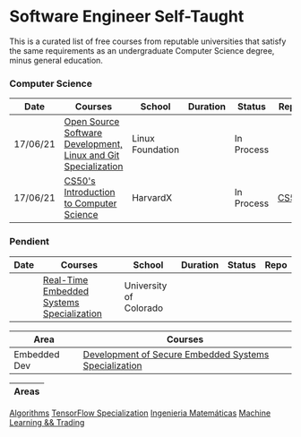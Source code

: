 # Software Engineer Self-Taught

This is a curated list of free courses from reputable universities that satisfy the same requirements as an undergraduate Computer Science degree, minus general education.

### Computer Science

|Date | Courses	|School	| Duration |  Status | Repo | 
|---- | ------- |-------|--------- |  ------ |------ | 
| 17/06/21 | [Open Source Software Development, Linux and Git Specialization](https://www.coursera.org/specializations/oss-development-linux-git) | Linux Foundation |  | In Process | |
| 17/06/21 | [CS50's Introduction to Computer Science](https://www.edx.org/es/course/cs50s-introduction-to-computer-science) | HarvardX | | In Process | [CS50](https://github.com/FernandoFH/CS50_Introduction-to-Computer-Science)|

### Pendient
|Date | Courses	|School	| Duration |  Status | Repo | 
|---- | ------- |-------|--------- |  ------ |------ | 
|  | [Real-Time Embedded Systems Specialization](https://www.coursera.org/specializations/real-time-embedded-systems) | University of Colorado|  |   | |


|Area |Courses | 	
|---- | ---- | 
| Embedded Dev | [Development of Secure Embedded Systems Specialization](https://www.coursera.org/specializations/embedded-systems-security)  | 


|Areas |
|---- |
[Algorithms](https://github.com/FernandoFH/Algorithms_Specialization)
[TensorFlow Specialization](https://github.com/FernandoFH/TensorFlow_Specialization)
[Ingenieria Matemáticas](https://github.com/FernandoFH/Ingenieria_Math)
[Machine Learning && Trading ](https://github.com/FernandoFH/Machine-Learning-Trading-Specialization)


